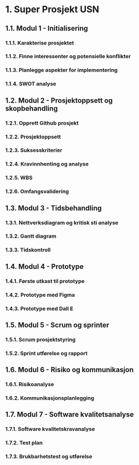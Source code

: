 # 1.	Super Prosjekt USN
## 1.1.    Modul 1 - Initialisering
### 1.1.1.	Karakterise prosjektet
### 1.1.2.	Finne interessenter og potensielle konflikter
### 1.1.3.	Planlegge aspekter for implementering
### 1.1.4.	SWOT analyse
## 1.2.	Modul 2 - Prosjektoppsett og skopbehandling
### 1.2.1.	Opprett Github prosjekt
### 1.2.2.	Prosjektoppsett
### 1.2.3.	Suksesskriterier
### 1.2.4.	Kravinnhenting og analyse
### 1.2.5.	WBS
### 1.2.6.	Omfangsvalidering
## 1.3.	Modul 3 - Tidsbehandling
### 1.3.1.	Nettverksdiagram og kritisk sti analyse
### 1.3.2.	Gantt diagram
### 1.3.3.	Tidskontroll
## 1.4.	Modul 4 - Prototype
### 1.4.1.	Første utkast til prototype
### 1.4.2.	Prototype med Figma
### 1.4.3.	Prototype med Dall E
## 1.5.	Modul 5 - Scrum og sprinter
### 1.5.1.	Scrum prosjektstyring
### 1.5.2.	Sprint utførelse og rapport
## 1.6.    Modul 6 - Risiko og kommunikasjon
### 1.6.1.  Risikoanalyse
### 1.6.2.  Kommunikasjonsplanlegging
## 1.7.    Modul 7 - Software kvalitetsanalyse
### 1.7.1.  Software kvalitetskravanalyse
### 1.7.2.  Test plan
### 1.7.3.  Brukbarhetstest og utførelse

